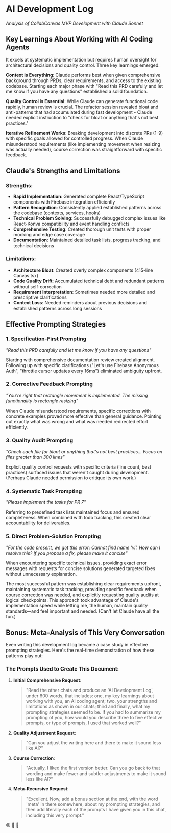 # AI Development Log
*Analysis of CollabCanvas MVP Development with Claude Sonnet*

## Key Learnings About Working with AI Coding Agents

It excels at systematic implementation but requires human oversight for architectural decisions and quality control. Three key learnings emerged:

**Context is Everything**: Claude performs best when given comprehensive background through PRDs, clear requirements, and access to the existing codebase. Starting each major phase with "Read this PRD carefully and let me know if you have any questions" established a solid foundation.

**Quality Control is Essential**: While Claude can generate functional code rapidly, human review is crucial. The refactor session revealed bloat and anti-patterns that had accumulated during fast development - Claude needed explicit instruction to "check for bloat or anything that's not best practices."

**Iterative Refinement Works**: Breaking development into discrete PRs (1-9) with specific goals allowed for controlled progress. When Claude misunderstood requirements (like implementing movement when resizing was actually needed), course correction was straightforward with specific feedback.

## Claude's Strengths and Limitations

### Strengths:
- **Rapid Implementation**: Generated complete React/TypeScript components with Firebase integration efficiently
- **Pattern Recognition**: Consistently applied established patterns across the codebase (contexts, services, hooks)  
- **Technical Problem Solving**: Successfully debugged complex issues like React-Konva compatibility and event handling conflicts
- **Comprehensive Testing**: Created thorough unit tests with proper mocking and edge case coverage
- **Documentation**: Maintained detailed task lists, progress tracking, and technical decisions

### Limitations:
- **Architecture Bloat**: Created overly complex components (415-line Canvas.tsx)
- **Code Quality Drift**: Accumulated technical debt and redundant patterns without self-correction
- **Requirement Interpretation**: Sometimes needed more detailed and prescriptive clarifications
- **Context Loss**: Needed reminders about previous decisions and established patterns across long sessions

## Effective Prompting Strategies

### 1. **Specification-First Prompting**
*"Read this PRD carefully and let me know if you have any questions"*

Starting with comprehensive documentation review created alignment. Following up with specific clarifications ("Let's use Firebase Anonymous Auth", "throttle cursor updates every 16ms") eliminated ambiguity upfront.

### 2. **Corrective Feedback Prompting**
*"You're right that rectangle movement is implemented. The missing functionality is rectangle resizing"*

When Claude misunderstood requirements, specific corrections with concrete examples proved more effective than general guidance. Pointing out exactly what was wrong and what was needed redirected effort efficiently.

### 3. **Quality Audit Prompting**
*"Check each file for bloat or anything that's not best practices... Focus on files greater than 300 lines"*

Explicit quality control requests with specific criteria (line count, best practices) surfaced issues that weren't caught during development. (Perhaps Claude needed permission to critique its own work.)

### 4. **Systematic Task Prompting**
*"Please implement the tasks for PR 7"*

Referring to predefined task lists maintained focus and ensured completeness. When combined with todo tracking, this created clear accountability for deliverables.

### 5. **Direct Problem-Solution Prompting**
*"For the code present, we get this error: Cannot find name 'vi'. How can I resolve this? If you propose a fix, please make it concise"*

When encountering specific technical issues, providing exact error messages with requests for concise solutions generated targeted fixes without unnecessary explanation.

The most successful pattern was establishing clear requirements upfront, maintaining systematic task tracking, providing specific feedback when course correction was needed, and explicitly requesting quality audits at logical checkpoints. This approach took advantage of Claude's implementation speed while letting me, the human, maintain quality standards—and feel important and needed. (Can't let Claude have all the fun.)

## Bonus: Meta-Analysis of This Very Conversation

Even writing this development log became a case study in effective prompting strategies. Here's the real-time demonstration of how these patterns play out:

### The Prompts Used to Create This Document:

1. **Initial Comprehensive Request**: 
   > "Read the other chats and produce an 'AI Development Log', under 600 words, that includes: one, my key learnings about working with you, an AI coding agent; two, your strengths and limitations as shown in our chats; third and finally, what my prompting strategies seemed to be. If you had to summarize my prompting of you, how would you describe three to five effective prompts, or type of prompts, I used that worked well?"

2. **Quality Adjustment Request**:
   > "Can you adjust the writing here and there to make it sound less like AI?"

3. **Course Correction**:
   > "Actually, I liked the first version better. Can you go back to that wording and make fewer and subtler adjustments to make it sound less like AI?"

4. **Meta-Recursive Request**:
   > "Excellent. Now, add a bonus section at the end, with the word 'meta' in there somewhere, about my prompting strategies, and then add literally each of the prompts I have given you in this chat, including this very prompt."

😝 🤖 🤠